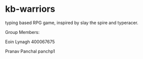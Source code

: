 # kb-warriors
typing based RPG game, inspired by slay the spire and typeracer.

Group Members:

Eoin Lynagh 400067675

Pranav Panchal panchp1
